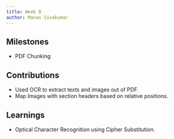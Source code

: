 ```yaml
---
title: Week 8
author: Manas Sivakumar
---
```


## Milestones
- PDF Chunking

## Contributions
- Used OCR to extract texts and images out of PDF.
- Map Images with section headers based on relative positions.

## Learnings
- Optical Character Recognition using Cipher Substitution.
